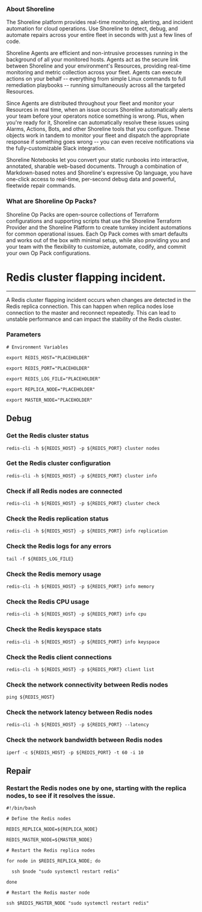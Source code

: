 
### About Shoreline
The Shoreline platform provides real-time monitoring, alerting, and incident automation for cloud operations. Use Shoreline to detect, debug, and automate repairs across your entire fleet in seconds with just a few lines of code.

Shoreline Agents are efficient and non-intrusive processes running in the background of all your monitored hosts. Agents act as the secure link between Shoreline and your environment's Resources, providing real-time monitoring and metric collection across your fleet. Agents can execute actions on your behalf -- everything from simple Linux commands to full remediation playbooks -- running simultaneously across all the targeted Resources.

Since Agents are distributed throughout your fleet and monitor your Resources in real time, when an issue occurs Shoreline automatically alerts your team before your operators notice something is wrong. Plus, when you're ready for it, Shoreline can automatically resolve these issues using Alarms, Actions, Bots, and other Shoreline tools that you configure. These objects work in tandem to monitor your fleet and dispatch the appropriate response if something goes wrong -- you can even receive notifications via the fully-customizable Slack integration.

Shoreline Notebooks let you convert your static runbooks into interactive, annotated, sharable web-based documents. Through a combination of Markdown-based notes and Shoreline's expressive Op language, you have one-click access to real-time, per-second debug data and powerful, fleetwide repair commands.

### What are Shoreline Op Packs?
Shoreline Op Packs are open-source collections of Terraform configurations and supporting scripts that use the Shoreline Terraform Provider and the Shoreline Platform to create turnkey incident automations for common operational issues. Each Op Pack comes with smart defaults and works out of the box with minimal setup, while also providing you and your team with the flexibility to customize, automate, codify, and commit your own Op Pack configurations.

# Redis cluster flapping incident.
---

A Redis cluster flapping incident occurs when changes are detected in the Redis replica connection. This can happen when replica nodes lose connection to the master and reconnect repeatedly. This can lead to unstable performance and can impact the stability of the Redis cluster.

### Parameters
```shell
# Environment Variables

export REDIS_HOST="PLACEHOLDER"

export REDIS_PORT="PLACEHOLDER"

export REDIS_LOG_FILE="PLACEHOLDER"

export REPLICA_NODE="PLACEHOLDER"

export MASTER_NODE="PLACEHOLDER"

```

## Debug

### Get the Redis cluster status
```shell
redis-cli -h ${REDIS_HOST} -p ${REDIS_PORT} cluster nodes
```

### Get the Redis cluster configuration
```shell
redis-cli -h ${REDIS_HOST} -p ${REDIS_PORT} cluster info
```

### Check if all Redis nodes are connected
```shell
redis-cli -h ${REDIS_HOST} -p ${REDIS_PORT} cluster check
```

### Check the Redis replication status
```shell
redis-cli -h ${REDIS_HOST} -p ${REDIS_PORT} info replication
```

### Check the Redis logs for any errors
```shell
tail -f ${REDIS_LOG_FILE}
```

### Check the Redis memory usage
```shell
redis-cli -h ${REDIS_HOST} -p ${REDIS_PORT} info memory
```

### Check the Redis CPU usage
```shell
redis-cli -h ${REDIS_HOST} -p ${REDIS_PORT} info cpu
```

### Check the Redis keyspace stats
```shell
redis-cli -h ${REDIS_HOST} -p ${REDIS_PORT} info keyspace
```

### Check the Redis client connections
```shell
redis-cli -h ${REDIS_HOST} -p ${REDIS_PORT} client list
```

### Check the network connectivity between Redis nodes
```shell
ping ${REDIS_HOST}
```

### Check the network latency between Redis nodes
```shell
redis-cli -h ${REDIS_HOST} -p ${REDIS_PORT} --latency
```

### Check the network bandwidth between Redis nodes
```shell
iperf -c ${REDIS_HOST} -p ${REDIS_PORT} -t 60 -i 10
```
## Repair

### Restart the Redis nodes one by one, starting with the replica nodes, to see if it resolves the issue.
```shell
#!/bin/bash

# Define the Redis nodes

REDIS_REPLICA_NODE=${REPLICA_NODE}

REDIS_MASTER_NODE=${MASTER_NODE}

# Restart the Redis replica nodes

for node in $REDIS_REPLICA_NODE; do

  ssh $node "sudo systemctl restart redis"

done

# Restart the Redis master node

ssh $REDIS_MASTER_NODE "sudo systemctl restart redis"

```
